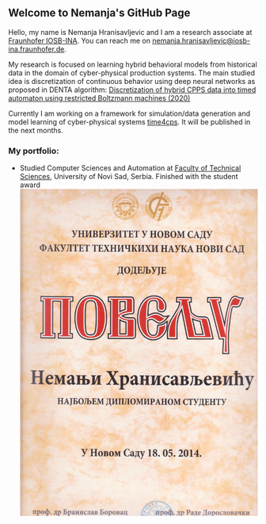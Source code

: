 ## Welcome to Nemanja's GitHub Page
Hello, my name is Nemanja Hranisavljevic and I am a research associate at [Fraunhofer IOSB-INA](https://www.iosb-ina.fraunhofer.de/). 
You can reach me on [nemanja.hranisavljevic@iosb-ina.fraunhofer.de](mailto:nemanja.hranisavljevic@iosb-ina.fraunhofer.de).

My research is focused on learning hybrid behavioral models from historical data in the domain of cyber-physical production systems. The main studied idea is discretization of continuous behavior using deep neural networks as proposed in DENTA algorithm: 
[Discretization of hybrid CPPS data into timed automaton using restricted Boltzmann machines (2020)](http://www.sciencedirect.com/science/article/pii/S0952197620301986)


Currently I am working on a framework for simulation/data generation and model learning of cyber-physical systems [time4cps](). It will be published in the next months.


### My portfolio:

- Studied Computer Sciences and Automation at [Faculty of Technical Sciences](http://www.ftn.uns.ac.rs/), University of Novi Sad, Serbia.
    Finished with the student award ![alt text](UNS_povelja-Najboljem_diplomiranom_studentu.jpeg "Honer by University of Novi Sad as one of the best graduated students in the year")



